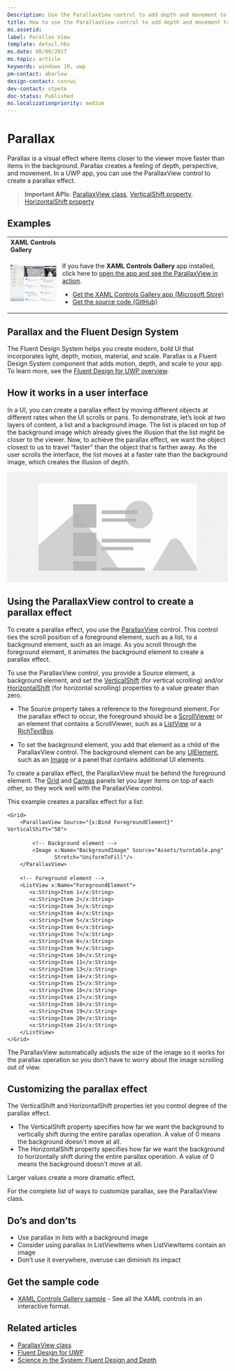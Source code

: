 ```yaml
---
Description: Use the ParallaxView control to add depth and movement to your app.
title: How to use the ParallaxView control to add depth and movement to your app.
ms.assetid: 
label: Parallax View
template: detail.hbs
ms.date: 08/09/2017
ms.topic: article
keywords: windows 10, uwp
pm-contact: abarlow
design-contact: conrwi
dev-contact: stpete
doc-status: Published
ms.localizationpriority: medium
---
```

# Parallax

Parallax is a visual effect where items closer to the viewer move faster than items in the background. Parallax creates a feeling of depth, perspective, and movement. In a UWP app, you can use the ParallaxView control to create a parallax effect.  

> **Important APIs**: [ParallaxView class](https://docs.microsoft.com/uwp/api/Windows.UI.Xaml.Controls.Parallaxview), [VerticalShift property](https://docs.microsoft.com/uwp/api/Windows.UI.Xaml.Controls.Parallaxview.VerticalShift), [HorizontalShift property](https://docs.microsoft.com/uwp/api/Windows.UI.Xaml.Controls.Parallaxview.HorizontalShift)

## Examples

<table>
<th align="left">XAML Controls Gallery<th>
<tr>
<td><img src="images/xaml-controls-gallery-sm.png" alt="XAML controls gallery"></img></td>
<td>
    <p>If you have the <strong style="font-weight: semi-bold">XAML Controls Gallery</strong> app installed, click here to <a href="xamlcontrolsgallery:/item/ParallaxView">open the app and see the ParallaxView in action</a>.</p>
    <ul>
    <li><a href="https://www.microsoft.com/store/productId/9MSVH128X2ZT">Get the XAML Controls Gallery app (Microsoft Store)</a></li>
    <li><a href="https://github.com/Microsoft/Xaml-Controls-Gallery">Get the source code (GitHub)</a></li>
    </ul>
</td>
</tr>
</table>

## Parallax and the Fluent Design System

 The Fluent Design System helps you create modern, bold UI that incorporates light, depth, motion, material, and scale. Parallax is a Fluent Design System component that adds motion, depth, and scale to your app. To learn more, see the [Fluent Design for UWP overview](../fluent-design-system/index.md).

## How it works in a user interface

In a UI, you can create a parallax effect by moving different objects at different rates when the UI scrolls or pans. <!-- Parallax is an important tool in adding depth to applications along with other techniques like transition animations, perspective tilt, and layering. --> To demonstrate, let’s look at two layers of content, a list and a background image.  The list is placed on top of the background image which already gives the illusion that the list might be closer to the viewer.  Now, to achieve the parallax effect, we want the object closest to us to travel “faster” than the object that is farther away.  As the user scrolls the interface, the list moves at a faster rate than the background image, which creates the illusion of depth.

 ![An example of parallax with a list and background image](images/_Parallax_v2.gif)

 
## Using the ParallaxView control to create a parallax effect

To create a parallax effect, you use the [ParallaxView](https://docs.microsoft.com/uwp/api/Windows.UI.Xaml.Controls.Parallaxview) control. This control ties the scroll position of a foreground element, such as a list, to a background element, such as an image. As you scroll through the foreground element, it animates the background element to create a parallax effect. 

To use the ParallaxView control, you provide a Source element, a background element, and set the [VerticalShift](https://docs.microsoft.com/uwp/api/Windows.UI.Xaml.Controls.Parallaxview.VerticalShift) (for vertical scrolling) and/or [HorizontalShift](https://docs.microsoft.com/uwp/api/Windows.UI.Xaml.Controls.Parallaxview.HorizontalShift) (for horizontal scrolling) properties to a value greater than zero. 
* The Source property takes a reference to the foreground element. For the parallax effect to occur, the foreground should be a [ScrollViewer](https://docs.microsoft.com/en-us/uwp/api/Windows.UI.Xaml.Controls.ScrollViewer) or an element that contains a ScrollViewer, such as a [ListView](https://docs.microsoft.com/en-us/uwp/api/windows.ui.xaml.controls.listview) or a [RichTextBox](https://docs.microsoft.com/en-us/uwp/api/Windows.UI.Xaml.Controls.RichEditBox). 

* To set the background element, you add that element as a child of the ParallaxView control. The background element can be any [UIElement](https://docs.microsoft.com/en-us/uwp/api/windows.ui.xaml.uielement), such as an [Image](https://docs.microsoft.com/en-us/uwp/api/Windows.UI.Xaml.Controls.Image) or a panel that contains additional UI elements. 

To create a parallax effect, the ParallaxView must be behind the foreground element. The [Grid](https://docs.microsoft.com/en-us/uwp/api/windows.ui.xaml.controls.grid) and [Canvas](https://docs.microsoft.com/en-us/uwp/api/windows.ui.xaml.controls.canvas) panels let you layer items on top of each other, so they work well with the ParallaxView control.  

This example creates a parallax effect for a list:
 
```xaml
<Grid>
	<ParallaxView Source="{x:Bind ForegroundElement}" VerticalShift="50"> 
	
		<!-- Background element --> 
		<Image x:Name="BackgroundImage" Source="Assets/turntable.png"
               Stretch="UniformToFill"/>
	</ParallaxView>
	
	<!-- Foreground element -->
	<ListView x:Name="ForegroundElement">
	   <x:String>Item 1</x:String> 
	   <x:String>Item 2</x:String> 
	   <x:String>Item 3</x:String> 
	   <x:String>Item 4</x:String> 
	   <x:String>Item 5</x:String> 	
	   <x:String>Item 6</x:String> 
	   <x:String>Item 7</x:String> 
	   <x:String>Item 8</x:String> 
	   <x:String>Item 9</x:String> 
	   <x:String>Item 10</x:String> 	
	   <x:String>Item 11</x:String> 
	   <x:String>Item 13</x:String> 
	   <x:String>Item 14</x:String> 
	   <x:String>Item 15</x:String> 
	   <x:String>Item 16</x:String> 	
	   <x:String>Item 17</x:String> 
	   <x:String>Item 18</x:String> 
	   <x:String>Item 19</x:String> 
	   <x:String>Item 20</x:String> 
	   <x:String>Item 21</x:String> 	   
	</ListView>
</Grid>
```	

The ParallaxView automatically adjusts the size of the image so it works for the parallax operation so you don’t have to worry about the image scrolling out of view.

## Customizing the parallax effect 

The VerticalShift and HorizontalShift properties let you control degree of the parallax effect.

* The VerticalShift property specifies how far we want the background to vertically shift during the entire parallax operation. A value of 0 means the background doesn't move at all.
* The HorizontalShift property specifies how far we want the background to horizontally shift during the entire parallax operation. A value of 0 means the background doesn't move at all.

Larger values create a more dramatic effect. 

For the complete list of ways to customize parallax, see the ParallaxView class. 

## Do’s and don’ts

- Use parallax in lists with a background image
- Consider using parallax in ListViewItems when ListViewItems contain an image
- Don’t use it everywhere, overuse can diminish its impact

## Get the sample code

- [XAML Controls Gallery sample](https://github.com/Microsoft/Xaml-Controls-Gallery) - See all the XAML controls in an interactive format.

## Related articles

- [ParallaxView class](https://docs.microsoft.com/uwp/api/Windows.UI.Xaml.Controls.Parallaxview) 
- [Fluent Design for UWP](../fluent-design-system/index.md)
- [Science in the System: Fluent Design and Depth](https://medium.com/microsoft-design/science-in-the-system-fluent-design-and-depth-fb6d0f23a53f)
